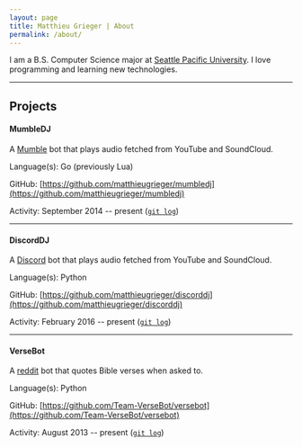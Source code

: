```yaml
---
layout: page
title: Matthieu Grieger | About
permalink: /about/
---
```


I am a B.S. Computer Science major at [Seattle Pacific University](https://spu.edu). I love programming and learning new technologies.

----

## Projects

#### MumbleDJ
A [Mumble](https://wiki.mumble.info/wiki/Main_Page) bot that plays audio fetched from YouTube and SoundCloud.

Language(s): Go (previously Lua)

GitHub: [https://github.com/matthieugrieger/mumbledj](https://github.com/matthieugrieger/mumbledj)

Activity: September 2014 -- present ([`git log`](https://github.com/matthieugrieger/mumbledj/commits/master))

----

#### DiscordDJ
A [Discord](https://discordapp.com/) bot that plays audio fetched from YouTube and SoundCloud.

Language(s): Python

GitHub: [https://github.com/matthieugrieger/discorddj](https://github.com/matthieugrieger/discorddj)

Activity: February 2016 -- present ([`git log`](https://github.com/matthieugrieger/discorddj/commits/master))

----

#### VerseBot
A [reddit](https://reddit.com) bot that quotes Bible verses when asked to.

Language(s): Python

GitHub: [https://github.com/Team-VerseBot/versebot](https://github.com/Team-VerseBot/versebot)

Activity: August 2013 -- present ([`git log`](https://github.com/Team-VerseBot/versebot/commits/master))

